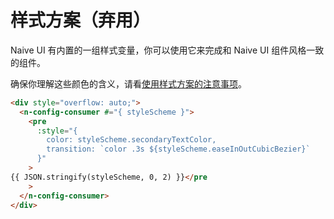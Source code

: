 # 样式方案（弃用）

Naive UI 有内置的一组样式变量，你可以使用它来完成和 Naive UI 组件风格一致的组件。

确保你理解这些颜色的含义，请看[使用样式方案的注意事项](../doc/n-theme#style-scheme)。

```html
<div style="overflow: auto;">
  <n-config-consumer #="{ styleScheme }">
    <pre
      :style="{
        color: styleScheme.secondaryTextColor,
        transition: `color .3s ${styleScheme.easeInOutCubicBezier}`
      }"
    >
{{ JSON.stringify(styleScheme, 0, 2) }}</pre
    >
  </n-config-consumer>
</div>
```
